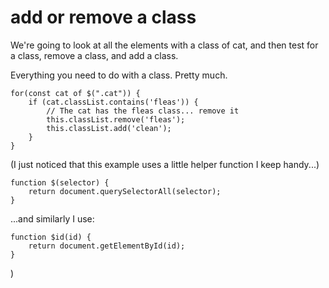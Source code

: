 # add or remove a class

We're going to look at all the elements with a class of cat, and then test for a class, remove a class, and add a class.

Everything you need to do with a class. Pretty much.

	for(const cat of $(".cat")) {
		if (cat.classList.contains('fleas')) {
			// The cat has the fleas class... remove it
			this.classList.remove('fleas');
			this.classList.add('clean');
		}
	}



(I just noticed that this example uses a little helper function I keep handy...)


	function $(selector) {
		return document.querySelectorAll(selector);
	}

...and similarly I use:

	function $id(id) {
		return document.getElementById(id);
	}

)